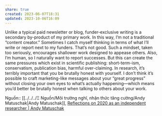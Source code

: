 ```yaml
---
share: true
created: 2023-06-07T18:31
updated: 2023-10-06T16:09
---
```

Unlike a typical paid newsletter or blog, funder-exclusive writing is a secondary by-product of my primary work. In this way, I’m not a traditional “content creator.” Sometimes I catch myself thinking in terms of what I’ll write or report next to my funders. That’s not good. Such a mindset, taken too seriously, encourages shallower work designed to appease others. Also, I’m human, so I naturally want to report successes. But this can create the same pressures which exist in scientific publishing: short-term-ism, conservatism, publication bias, harmful over-claiming. In research, it’s terribly important that you be brutally honest with yourself. I don’t think it’s possible to craft marketing-like messages about your “great progress” without closing your own eyes to what’s actually happening—which means you’d better be brutally honest when talking to others about your work.

Nguồn:: [[../../../Ξ Nguồn/Môi trường nghĩ, nhận thức tăng cường/Andy Matuschak|Andy Matuschak]], [Reflections on 2020 as an independent researcher | Andy Matuschak](https://andymatuschak.org/2020/)

